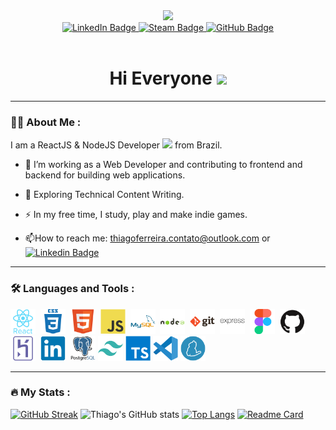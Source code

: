 <div id="header" align="center">
  <img src="https://media3.giphy.com/media/qgQUggAC3Pfv687qPC/giphy.gif?cid=790b7611250a904de0f8d3cbec23ae4a2696190c6dd1cf2a&rid=giphy.gif&ct=g" width="200"/>

<div id="badges">
  <a href="https://www.linkedin.com/in/thiago-ferreira-2965a924a/">
    <img src="https://img.shields.io/badge/LinkedIn-blue?style=for-the-badge&logo=linkedin&logoColor=white" alt="LinkedIn Badge"/>
  </a>
  <a href="https://steamcommunity.com/id/Thiagueraa_/">
    <img src="https://img.shields.io/badge/Steam-black?style=for-the-badge&logo=steam&logoColor=white" alt="Steam Badge"/>
  </a>
  <a href="https://github.com/thiagobrun">
    <img src="https://img.shields.io/badge/GitHub-gray?style=for-the-badge&logo=github&logoColor=white" alt="GitHub Badge"/>
  </a>
</div>
<img src="https://komarev.com/ghpvc/?username=thiagobrun&style=flat-square&color=blue" alt=""/>

<h1>
  Hi Everyone
  <img src="https://media.giphy.com/media/hvRJCLFzcasrR4ia7z/giphy.gif" width="30px"/>
</h1>
</div>

---

### :man_technologist: About Me :

I am a ReactJS & NodeJS Developer <img src="https://media.giphy.com/media/WUlplcMpOCEmTGBtBW/giphy.gif" width="30"> from Brazil.

- :telescope: I’m working as a Web Developer and contributing to frontend and backend for building web applications.

- :seedling: Exploring Technical Content Writing.

- :zap: In my free time, I study, play and make indie games.

- :mailbox:How to reach me: thiagoferreira.contato@outlook.com or [![Linkedin Badge](https://img.shields.io/badge/Linkedin-blue?style=flat&logo=Linkedin&logoColor=white)](https://www.linkedin.com/in/thiago-ferreira-2965a924a/)

---

### :hammer_and_wrench: Languages and Tools :

<div>
  <img src="https://github.com/devicons/devicon/blob/master/icons/react/react-original-wordmark.svg" title="React" alt="React" width="40" height="40"/>&nbsp;
  <img src="https://github.com/devicons/devicon/blob/master/icons/css3/css3-plain-wordmark.svg"  title="CSS3" alt="CSS" width="40" height="40"/>&nbsp;
  <img src="https://github.com/devicons/devicon/blob/master/icons/html5/html5-original.svg" title="HTML5" alt="HTML" width="40" height="40"/>&nbsp;
  <img src="https://github.com/devicons/devicon/blob/master/icons/javascript/javascript-original.svg" title="JavaScript" alt="JavaScript" width="40" height="40"/>&nbsp;
  <img src="https://github.com/devicons/devicon/blob/master/icons/mysql/mysql-original-wordmark.svg" title="MySQL"  alt="MySQL" width="40" height="40"/>&nbsp;
  <img src="https://github.com/devicons/devicon/blob/master/icons/nodejs/nodejs-original-wordmark.svg" title="NodeJS" alt="NodeJS" width="40" height="40"/>&nbsp;
  <img src="https://github.com/devicons/devicon/blob/master/icons/git/git-original-wordmark.svg" title="Git" **alt="Git" width="40" height="40"/>&nbsp;
  <img src="https://github.com/devicons/devicon/blob/master/icons/express/express-original-wordmark.svg" title="Express" **alt="Express" width="40" height="40"/>&nbsp;
  <img src="https://github.com/devicons/devicon/blob/master/icons/figma/figma-original.svg" title="Figma" **alt="Figma" width="40" height="40"/>&nbsp;
  <img src="https://github.com/devicons/devicon/blob/master/icons/github/github-original.svg" title="Github" **alt="Github" width="40" height="40"/>&nbsp;
  <img src="https://github.com/devicons/devicon/blob/master/icons/heroku/heroku-original.svg" title="Heroku" **alt="Heroku" width="40" height="40"/>&nbsp;
  <img src="https://github.com/devicons/devicon/blob/master/icons/linkedin/linkedin-original.svg" title="Linkedin" **alt="Linkedin" width="40" height="40"/>&nbsp;
  <img src="https://github.com/devicons/devicon/blob/master/icons/postgresql/postgresql-original-wordmark.svg" title="Postgres" **alt="Postgres" width="40" height="40"/>
  <img src="https://github.com/devicons/devicon/blob/master/icons/tailwindcss/tailwindcss-plain.svg" title="Tailwindcss" **alt="Tailwindcss" width="40" height="40"/>
  <img src="https://github.com/devicons/devicon/blob/master/icons/typescript/typescript-plain.svg" title="TypeScript" **alt="TypeScript" width="40" height="40"/>
  <img src="https://github.com/devicons/devicon/blob/master/icons/vscode/vscode-original.svg" title="VSCode" **alt="VSCode" width="40" height="40"/>
  <img src="https://github.com/devicons/devicon/blob/master/icons/yarn/yarn-original.svg" title="yarn" **alt="yarn" width="40" height="40"/>
</div>

---

### :fire: My Stats :
[![GitHub Streak](http://github-readme-streak-stats.herokuapp.com?user=thiagobrun&theme=dark)](https://git.io/streak-stats)
![Thiago's GitHub stats](https://github-readme-stats.vercel.app/api?username=thiagobrun&show_icons=true&theme=dark&count_private=true)
[![Top Langs](https://github-readme-stats.vercel.app/api/top-langs/?username=thiagobrun&layout=compact&theme=dark&count_private=true)](https://github.com/anuraghazra/github-readme-stats)
[![Readme Card](https://github-readme-stats.vercel.app/api/pin/?username=anuraghazra&repo=github-readme-stats&theme=dark)](https://github.com/anuraghazra/github-readme-stats)
